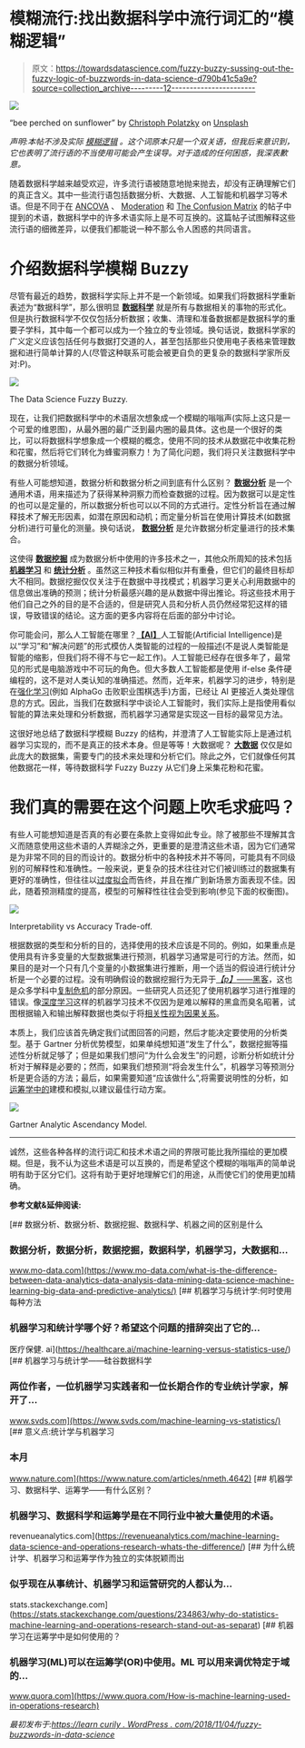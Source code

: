 # 模糊流行:找出数据科学中流行词汇的“模糊逻辑”

> 原文：<https://towardsdatascience.com/fuzzy-buzzy-sussing-out-the-fuzzy-logic-of-buzzwords-in-data-science-d790b41c5a9e?source=collection_archive---------12----------------------->

![](img/195017710a47115b1600cacfa2a19db9.png)

“bee perched on sunflower” by [Christoph Polatzky](https://unsplash.com/@chrisdubai?utm_source=medium&utm_medium=referral) on [Unsplash](https://unsplash.com?utm_source=medium&utm_medium=referral)

*声明:本帖不涉及实际* [*模糊逻辑*](https://en.wikipedia.org/wiki/Fuzzy_logic) *。这个词原本只是一个双关语，但我后来意识到，它也表明了流行语的不当使用可能会产生误导。对于造成的任何困惑，我深表歉意。*

随着数据科学越来越受欢迎，许多流行语被随意地抛来抛去，却没有正确理解它们的真正含义。其中一些流行语包括数据分析、大数据、人工智能和机器学习等术语。但是不同于在 [ANCOVA](https://learncuriously.wordpress.com/2018/09/22/ancova/) 、 [Moderation](https://learncuriously.wordpress.com/2018/09/29/moderation-and-mediation/) 和 [The Confusion Matrix](https://learncuriously.wordpress.com/2018/10/21/confused-by-the-confusion-matrix/) 的帖子中提到的术语，数据科学中的许多术语实际上是不可互换的。这篇帖子试图解释这些流行语的细微差异，以便我们都能说一种不那么令人困惑的共同语言。

# 介绍数据科学模糊 Buzzy

尽管有最近的趋势，数据科学实际上并不是一个新领域。如果我们将数据科学重新表述为“数据科学”，那么很明显 [**数据科学**](https://en.wikipedia.org/wiki/Data_science) 就是所有与数据相关的事物的形式化。但是执行数据科学不仅仅包括分析数据；收集、清理和准备数据都是数据科学的重要子学科，其中每一个都可以成为一个独立的专业领域。换句话说，数据科学家的广义定义应该包括任何与数据打交道的人，甚至包括那些只使用电子表格来管理数据和进行简单计算的人(尽管这种联系可能会被更自负的更复杂的数据科学家所反对:P)。

![](img/94ec76120bfe2a56210c01fd8fe2b478.png)

The Data Science Fuzzy Buzzy.

现在，让我们把数据科学中的术语层次想象成一个模糊的嗡嗡声(实际上这只是一个可爱的维恩图)，从最外圈的最广泛到最内圈的最具体。这也是一个很好的类比，可以将数据科学想象成一个模糊的概念，使用不同的技术从数据花中收集花粉和花蜜，然后将它们转化为蜂蜜洞察力！为了简化问题，我们将只关注数据科学中的数据分析领域。

有些人可能想知道，数据分析和数据分析之间到底有什么区别？ [**数据分析**](https://en.wikipedia.org/wiki/Data_analysis) 是一个通用术语，用来描述为了获得某种洞察力而检查数据的过程。因为数据可以是定性的也可以是定量的，所以数据分析也可以以不同的方式进行。定性分析旨在通过解释技术了解无形因素，如潜在原因和动机；而定量分析旨在使用计算技术(如数据分析)进行可量化的测量。换句话说， [**数据分析**](https://en.wikipedia.org/wiki/Analytics) 是允许数据分析定量进行的技术集合。

这使得 [**数据挖掘**](https://en.wikipedia.org/wiki/Data_mining) 成为数据分析中使用的许多技术之一，其他众所周知的技术包括 [**机器学习**](https://en.wikipedia.org/wiki/Machine_learning) 和 [**统计分析**](https://en.wikipedia.org/wiki/Statistical_inference) 。虽然这三种技术看似相似并有重叠，但它们的最终目标却大不相同。数据挖掘仅仅关注于在数据中寻找模式；机器学习更关心利用数据中的信息做出准确的预测；统计分析最感兴趣的是从数据中得出推论。将这些技术用于他们自己之外的目的是不合适的，但是研究人员和分析人员仍然经常犯这样的错误，导致错误的结论。这方面的更多内容将在后面的部分中讨论。

你可能会问，那么人工智能在哪里？[**【AI】**](https://en.wikipedia.org/wiki/Artificial_intelligence)人工智能(Artificial Intelligence)是以“学习”和“解决问题”的形式模仿人类智能的过程的一般描述(不是说人类智能是智能的缩影，但我们将不得不与它一起工作)。人工智能已经存在很多年了，最常见的形式是电脑游戏中不可玩的角色。但大多数人工智能都是使用 if-else 条件硬编程的，这不是对人类认知的准确描述。然而，近年来，机器学习的进步，特别是在[强化学习](https://en.wikipedia.org/wiki/Reinforcement_learning)(例如 AlphaGo 击败职业围棋选手)方面，已经让 AI 更接近人类处理信息的方式。因此，当我们在数据科学中谈论人工智能时，我们实际上是指使用看似智能的算法来处理和分析数据，而机器学习通常是实现这一目标的最常见方法。

这很好地总结了数据科学模糊 Buzzy 的结构，并澄清了人工智能实际上是通过机器学习实现的，而不是真正的技术本身。但是等等！大数据呢？ [**大数据**](https://en.wikipedia.org/wiki/Big_data) 仅仅是如此庞大的数据集，需要专门的技术来处理和分析它们。除此之外，它们就像任何其他数据花一样，等待数据科学 Fuzzy Buzzy 从它们身上采集花粉和花蜜。

# 我们真的需要在这个问题上吹毛求疵吗？

有些人可能想知道是否真的有必要在条款上变得如此专业。除了被那些不理解其含义而随意使用这些术语的人弄糊涂之外，更重要的是澄清这些术语，因为它们通常是为非常不同的目的而设计的。数据分析中的各种技术并不等同，可能具有不同级别的可解释性和准确性。一般来说，更复杂的技术往往对它们被训练过的数据集有更好的准确性，但往往以[过度拟合](https://en.wikipedia.org/wiki/Overfitting)而告终，并且在推广到新场景方面表现不佳。因此，随着预测精度的提高，模型的可解释性往往会受到影响(参见下面的权衡图)。

![](img/cdf94c8eaa89fdb356181108e1caf5cf.png)

Interpretability vs Accuracy Trade-off.

根据数据的类型和分析的目的，选择使用的技术应该是不同的。例如，如果重点是使用具有许多变量的大型数据集进行预测，机器学习通常是可行的方法。然而，如果目的是对一个只有几个变量的小数据集进行推断，用一个适当的假设进行统计分析是一个必要的过程。没有明确假设的数据挖掘行为无异于[*【p】*——黑客](https://en.wikipedia.org/wiki/Data_dredging)，这也是众多学科中[复制危机](/bayesian-analysis-the-replication-crisis-a-laypersons-perspective-241f9d4f73db)的部分原因。一些研究人员还犯了使用机器学习进行推理的错误。像[深度学习](https://en.wikipedia.org/wiki/Deep_learning)这样的机器学习技术不仅因为是难以解释的黑盒而臭名昭著，试图根据输入和输出解释数据也类似于将[相关性视为因果关系](https://en.wikipedia.org/wiki/Correlation_does_not_imply_causation)。

本质上，我们应该首先确定我们试图回答的问题，然后才能决定要使用的分析类型。基于 Gartner 分析优势模型，如果单纯想知道“发生了什么”，数据挖掘等描述性分析就足够了；但是如果我们想问“为什么会发生”的问题，诊断分析如统计分析对于解释是必要的；然而，如果我们想预测“将会发生什么”，机器学习等预测分析是更合适的方法；最后，如果需要知道“应该做什么”,将需要说明性的分析，如[运筹学](https://en.wikipedia.org/wiki/Modeling_and_simulation)[中的](https://en.wikipedia.org/wiki/Operations_research)建模和模拟,以建议最佳行动方案。

![](img/ff15bf72685204d2343e32a8773b52ff.png)

Gartner Analytic Ascendancy Model.

* * * * * * * * * *

诚然，这些各种各样的流行词汇和技术术语之间的界限可能比我所描绘的更加模糊。但是，我不认为这些术语是可以互换的，而是希望这个模糊的嗡嗡声的简单说明有助于区分它们。这将有助于更好地理解它们的用途，从而使它们的使用更加精确。

**参考文献&延伸阅读:**

[](https://www.mo-data.com/what-is-the-difference-between-data-analytics-data-analysis-data-mining-data-science-machine-learning-big-data-and-predictive-analytics/) [## 数据分析、数据分析、数据挖掘、数据科学、机器之间的区别是什么

### 数据分析，数据分析，数据挖掘，数据科学，机器学习，大数据和…

www.mo-data.com](https://www.mo-data.com/what-is-the-difference-between-data-analytics-data-analysis-data-mining-data-science-machine-learning-big-data-and-predictive-analytics/) [](https://healthcare.ai/machine-learning-versus-statistics-use/) [## 机器学习与统计学:何时使用每种方法

### 机器学习和统计学哪个好？希望这个问题的措辞突出了它的…

医疗保健. ai](https://healthcare.ai/machine-learning-versus-statistics-use/) [](https://www.svds.com/machine-learning-vs-statistics/) [## 机器学习与统计学——硅谷数据科学

### 两位作者，一位机器学习实践者和一位长期合作的专业统计学家，解开了…

www.svds.com](https://www.svds.com/machine-learning-vs-statistics/) [](https://www.nature.com/articles/nmeth.4642) [## 意义点:统计学与机器学习

### 本月

www.nature.com](https://www.nature.com/articles/nmeth.4642) [](https://revenueanalytics.com/machine-learning-data-science-and-operations-research-whats-the-difference/) [## 机器学习、数据科学、运筹学——有什么区别？

### 机器学习、数据科学和运筹学是在不同行业中被大量使用的术语。

revenueanalytics.com](https://revenueanalytics.com/machine-learning-data-science-and-operations-research-whats-the-difference/) [](https://stats.stackexchange.com/questions/234863/why-do-statistics-machine-learning-and-operations-research-stand-out-as-separat) [## 为什么统计学、机器学习和运筹学作为独立的实体脱颖而出

### 似乎现在从事统计、机器学习和运营研究的人都认为…

stats.stackexchange.com](https://stats.stackexchange.com/questions/234863/why-do-statistics-machine-learning-and-operations-research-stand-out-as-separat) [](https://www.quora.com/How-is-machine-learning-used-in-operations-research) [## 机器学习在运筹学中是如何使用的？

### 机器学习(ML)可以在运筹学(OR)中使用。ML 可以用来调优特定于域的…

www.quora.com](https://www.quora.com/How-is-machine-learning-used-in-operations-research) 

*最初发布于:*[*https://learn curily . WordPress . com/2018/11/04/fuzzy-buzzwords-in-data-science*](https://learncuriously.wordpress.com/2018/11/04/fuzzy-buzzwords-in-data-science/)